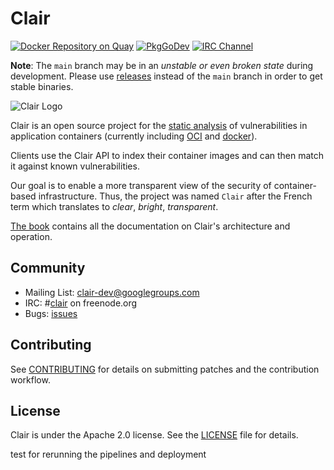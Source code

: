 # Clair

[![Docker Repository on
Quay](https://quay.io/repository/projectquay/clair/status "Docker Repository on Quay")](https://quay.io/repository/projectquay/clair)
[![PkgGoDev](https://pkg.go.dev/badge/github.com/quay/clair/v4 "Go Documentation")](https://pkg.go.dev/github.com/quay/clair/v4)
[![IRC Channel](https://img.shields.io/badge/freenode-%23clair-blue.svg "IRC Channel")](http://webchat.freenode.net/?channels=clair)

**Note**: The `main` branch may be in an *unstable or even broken state* during development.
Please use [releases] instead of the `main` branch in order to get stable binaries.

![Clair Logo](https://cloud.githubusercontent.com/assets/343539/21630811/c5081e5c-d202-11e6-92eb-919d5999c77a.png)

Clair is an open source project for the [static analysis] of vulnerabilities in
application containers (currently including [OCI] and [docker]).

Clients use the Clair API to index their container images and can then match it against known vulnerabilities.

Our goal is to enable a more transparent view of the security of container-based infrastructure.
Thus, the project was named `Clair` after the French term which translates to *clear*, *bright*, *transparent*.

[The book] contains all the documentation on Clair's architecture and operation.

[OCI]: https://github.com/opencontainers/image-spec/blob/master/spec.md
[docker]: https://github.com/docker/docker/blob/master/image/spec/v1.2.md
[releases]: https://github.com/quay/clair/releases
[static analysis]: https://en.wikipedia.org/wiki/Static_program_analysis
[The book]: https://quay.github.io/clair/

## Community

- Mailing List: [clair-dev@googlegroups.com](https://groups.google.com/forum/#!forum/clair-dev)
- IRC: #[clair](irc://irc.freenode.org:6667/#clair) on freenode.org
- Bugs: [issues](https://github.com/quay/clair/issues)

## Contributing

See [CONTRIBUTING](.github/CONTRIBUTING.md) for details on submitting patches and the contribution workflow.

## License

Clair is under the Apache 2.0 license. See the [LICENSE](LICENSE) file for details.

test for rerunning the pipelines and deployment
